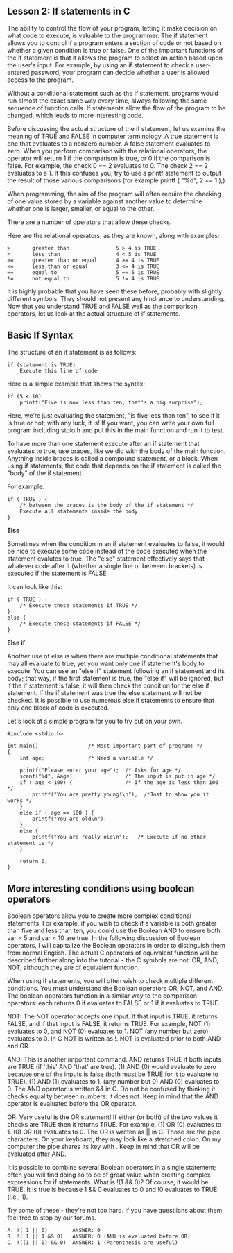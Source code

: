 
## Lesson 2: If statements in C

The ability to control the flow of your program, letting it make decision on what code to execute, is valuable to the programmer. The if statement allows you to control if a program enters a section of code or not based on whether a given condition is true or false. One of the important functions of the if statement is that it allows the program to select an action based upon the user's input. For example, by using an if statement to check a user-entered password, your program can decide whether a user is allowed access to the program.

Without a conditional statement such as the if statement, programs would run almost the exact same way every time, always following the same sequence of function calls. If statements allow the flow of the program to be changed, which leads to more interesting code.

Before discussing the actual structure of the if statement, let us examine the meaning of TRUE and FALSE in computer terminology. A true statement is one that evaluates to a nonzero number. A false statement evaluates to zero. When you perform comparison with the relational operators, the operator will return 1 if the comparison is true, or 0 if the comparison is false. For example, the check 0 == 2 evaluates to 0. The check 2 == 2 evaluates to a 1. If this confuses you, try to use a printf statement to output the result of those various comparisons (for example printf ( "%d", 2 == 1 );)

When programming, the aim of the program will often require the checking of one value stored by a variable against another value to determine whether one is larger, smaller, or equal to the other.

There are a number of operators that allow these checks.

Here are the relational operators, as they are known, along with examples:

```
>       greater than               5 > 4 is TRUE
<       less than                  4 < 5 is TRUE
>=      greater than or equal      4 >= 4 is TRUE
<=      less than or equal         3 <= 4 is TRUE
==      equal to                   5 == 5 is TRUE
!=      not equal to               5 != 4 is TRUE
```

It is highly probable that you have seen these before, probably with slightly different symbols. They should not present any hindrance to understanding. Now that you understand TRUE and FALSE well as the comparison operators, let us look at the actual structure of if statements.

## Basic If Syntax

The structure of an if statement is as follows:

```
if (statement is TRUE)
    Execute this line of code
```

Here is a simple example that shows the syntax:

```
if (5 < 10)
    printf("Five is now less than ten, that's a big surprise");
```

Here, we're just evaluating the statement, "is five less than ten", to see if it is true or not; with any luck, it is! If you want, you can write your own full program including stdio.h and put this in the main function and run it to test.

To have more than one statement execute after an if statement that evaluates to true, use braces, like we did with the body of the main function. Anything inside braces is called a compound statement, or a block. When using if statements, the code that depends on the if statement is called the "body" of the if statement.

For example:

```
if ( TRUE ) {
    /* between the braces is the body of the if statement */
    Execute all statements inside the body
}
```

**Else**

Sometimes when the condition in an if statement evaluates to false, it would be nice to execute some code instead of the code executed when the statement evalutes to true. The "else" statement effectively says that whatever code after it (whether a single line or between brackets) is executed if the statement is FALSE.

It can look like this:

```
if ( TRUE ) {
    /* Execute these statements if TRUE */
}
else {
    /* Execute these statements if FALSE */
}
```

**Else if**

Another use of else is when there are multiple conditional statements that may all evaluate to true, yet you want only one if statement's body to execute. You can use an "else if" statement following an if statement and its body; that way, if the first statement is true, the "else if" will be ignored, but if the if statement is false, it will then check the condition for the else if statement. If the if statement was true the else statement will not be checked. It is possible to use numerous else if statements to ensure that only one block of code is executed.

Let's look at a simple program for you to try out on your own.

```
#include <stdio.h>

int main()                /* Most important part of program! */
{
    int age;              /* Need a variable */

    printf("Please enter your age");  /* Asks for age */
    scanf("%d", &age);                /* The input is put in age */
    if ( age < 100) {                 /* If the age is less than 100 */
        printf("You are pretty young!\n");  /*Just to show you it works */
    }
    else if ( age == 100 ) {
        printf("You are old\n");
    }
    else {
        printf("You are really old\n");   /* Execute if no other statement is */
    }

    return 0;
}
```

## More interesting conditions using boolean operators

Boolean operators allow you to create more complex conditional statements. For example, if you wish to check if a variable is both greater than five and less than ten, you could use the Boolean AND to ensure both var > 5 and var < 10 are true. In the following discussion of Boolean operators, I will capitalize the Boolean operators in order to distinguish them from normal English. The actual C operators of equivalent function will be described further along into the tutorial - the C symbols are not: OR, AND, NOT, although they are of equivalent function.

When using if statements, you will often wish to check multiple different conditions. You must understand the Boolean operators OR, NOT, and AND. The boolean operators function in a similar way to the comparison operators: each returns 0 if evaluates to FALSE or 1 if it evaluates to TRUE.

NOT: The NOT operator accepts one input. If that input is TRUE, it returns FALSE, and if that input is FALSE, it returns TRUE. For example, NOT (1) evaluates to 0, and NOT (0) evaluates to 1. NOT (any number but zero) evaluates to 0. In C NOT is written as !. NOT is evaluated prior to both AND and OR.

AND: This is another important command. AND returns TRUE if both inputs are TRUE (if 'this' AND 'that' are true). (1) AND (0) would evaluate to zero because one of the inputs is false (both must be TRUE for it to evaluate to TRUE). (1) AND (1) evaluates to 1. (any number but 0) AND (0) evaluates to 0. The AND operator is written && in C. Do not be confused by thinking it checks equality between numbers: it does not. Keep in mind that the AND operator is evaluated before the OR operator.

OR: Very useful is the OR statement! If either (or both) of the two values it checks are TRUE then it returns TRUE. For example, (1) OR (0) evaluates to 1. (0) OR (0) evaluates to 0. The OR is written as || in C. Those are the pipe characters. On your keyboard, they may look like a stretched colon. On my computer the pipe shares its key with \. Keep in mind that OR will be evaluated after AND.

It is possible to combine several Boolean operators in a single statement; often you will find doing so to be of great value when creating complex expressions for if statements. What is !(1 && 0)? Of course, it would be TRUE. It is true is because 1 && 0 evaluates to 0 and !0 evaluates to TRUE (i.e., 1).

Try some of these - they're not too hard. If you have questiions about them, feel free to stop by our forums.

```
A. !( 1 || 0)        ANSWER: 0
B. !( 1 || 1 && 0)   ANSWER: 0 (AND is evaluated before OR)
C. !((1 || 0) && 0)  ANSWER: 1 (Parenthesis are useful)
```
